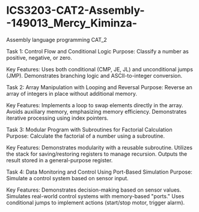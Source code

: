 # ICS3203-CAT2-Assembly--149013_Mercy_Kiminza-
Assembly language programming CAT_2


Task 1: Control Flow and Conditional Logic
Purpose: Classify a number as positive, negative, or zero.

Key Features:
Uses both conditional (CMP, JE, JL) and unconditional jumps (JMP).
Demonstrates branching logic and ASCII-to-integer conversion.


Task 2: Array Manipulation with Looping and Reversal
Purpose: Reverse an array of integers in place without additional memory.

Key Features:
Implements a loop to swap elements directly in the array.
Avoids auxiliary memory, emphasizing memory efficiency.
Demonstrates iterative processing using index pointers.


Task 3: Modular Program with Subroutines for Factorial Calculation
Purpose: Calculate the factorial of a number using a subroutine.

Key Features:
Demonstrates modularity with a reusable subroutine.
Utilizes the stack for saving/restoring registers to manage recursion.
Outputs the result stored in a general-purpose register.


Task 4: Data Monitoring and Control Using Port-Based Simulation
Purpose: Simulate a control system based on sensor input.

Key Features:
Demonstrates decision-making based on sensor values.
Simulates real-world control systems with memory-based "ports."
Uses conditional jumps to implement actions (start/stop motor, trigger alarm).
